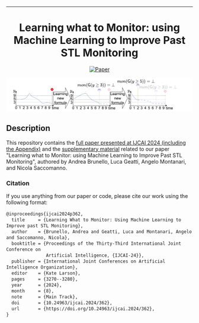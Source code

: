 ---

<div align="center">  
  
# Learning what to Monitor: using Machine Learning to Improve Past STL Monitoring     
[![Paper](https://img.shields.io/badge/paper-IJCAI%202024-orange)](https://www.ijcai.org/proceedings/2024/362)
 
</div>

<p align="center">
<img src="https://github.com/dslab-uniud/ppSTL-IJCAI2024/blob/main/graphical_abstract.png" alt="Graphical abstract" />
</p>


## Description   
This repository contains the [full paper presented at IJCAI 2024 (including the Appendix)](https://github.com/dslab-uniud/ppSTL-IJCAI2024/blob/main/IJCAI_2024_framework_canonical.pdf) and the [supplementary material](https://github.com/dslab-uniud/ppSTL-IJCAI2024/tree/main/supplementary_material) related to our paper "Learning what to Monitor: using Machine Learning to Improve Past STL Monitoring", authored by Andrea Brunello, Luca Geatti, Angelo Montanari, and Nicola Saccomanno.


### Citation
If you use anything from our paper or code, please cite our work using the following format:
```
@inproceedings{ijcai2024p362,
  title     = {Learning What to Monitor: Using Machine Learning to Improve past STL Monitoring},
  author    = {Brunello, Andrea and Geatti, Luca and Montanari, Angelo and Saccomanno, Nicola},
  booktitle = {Proceedings of the Thirty-Third International Joint Conference on
               Artificial Intelligence, {IJCAI-24}},
  publisher = {International Joint Conferences on Artificial Intelligence Organization},
  editor    = {Kate Larson},
  pages     = {3270--3280},
  year      = {2024},
  month     = {8},
  note      = {Main Track},
  doi       = {10.24963/ijcai.2024/362},
  url       = {https://doi.org/10.24963/ijcai.2024/362},
}
```